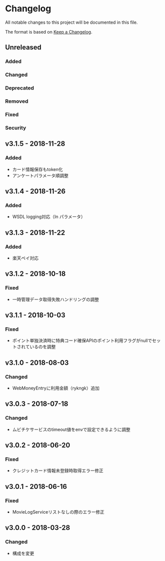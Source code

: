 # Changelog
All notable changes to this project will be documented in this file.

The format is based on [Keep a Changelog](http://keepachangelog.com/).

## Unreleased
### Added

### Changed

### Deprecated

### Removed

### Fixed

### Security

## v3.1.5 - 2018-11-28
### Added
 - カード情報保存もtoken化
 - アンケートパラメータ順調整

## v3.1.4 - 2018-11-26
### Added
 - WSDL logging対応（In パラメータ）

## v3.1.3 - 2018-11-22
### Added
 - 楽天ペイ対応

## v3.1.2 - 2018-10-18
### Fixed
 - 一時管理データ取得失敗ハンドリングの調整

## v3.1.1 - 2018-10-03
### Fixed
 - ポイント単独決済時に特典コード確保APIのポイント利用フラグがnullでセットされているのを調整

## v3.1.0 - 2018-08-03
### Changed
 - WebMoneyEntryに利用金額（rykngk）追加

## v3.0.3 - 2018-07-18
### Changed
 - ムビチケサービスのtimeout値をenvで設定できるように調整

## v3.0.2 - 2018-06-20
### Fixed
 - クレジットカード情報未登録時取得エラー修正

## v3.0.1 - 2018-06-16
### Fixed
 - MovieLogServiceリストなしの際のエラー修正

## v3.0.0 - 2018-03-28
### Changed
 - 構成を変更